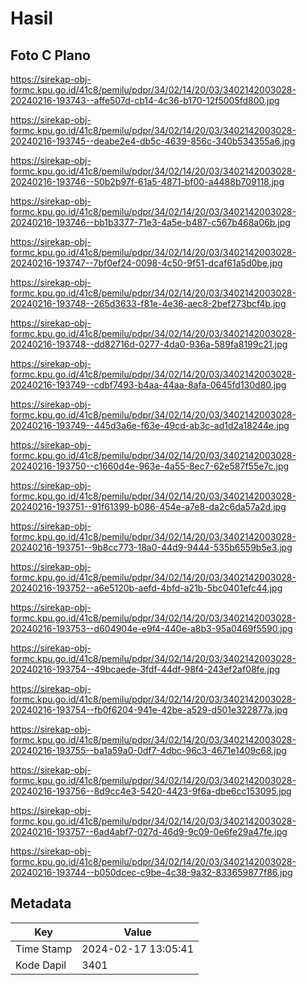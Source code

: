 # Hasil

## Foto C Plano

https://sirekap-obj-formc.kpu.go.id/41c8/pemilu/pdpr/34/02/14/20/03/3402142003028-20240216-193743--affe507d-cb14-4c36-b170-12f5005fd800.jpg

https://sirekap-obj-formc.kpu.go.id/41c8/pemilu/pdpr/34/02/14/20/03/3402142003028-20240216-193745--deabe2e4-db5c-4639-856c-340b534355a6.jpg

https://sirekap-obj-formc.kpu.go.id/41c8/pemilu/pdpr/34/02/14/20/03/3402142003028-20240216-193746--50b2b97f-61a5-4871-bf00-a4488b709118.jpg

https://sirekap-obj-formc.kpu.go.id/41c8/pemilu/pdpr/34/02/14/20/03/3402142003028-20240216-193746--bb1b3377-71e3-4a5e-b487-c567b468a06b.jpg

https://sirekap-obj-formc.kpu.go.id/41c8/pemilu/pdpr/34/02/14/20/03/3402142003028-20240216-193747--7bf0ef24-0098-4c50-9f51-dcaf61a5d0be.jpg

https://sirekap-obj-formc.kpu.go.id/41c8/pemilu/pdpr/34/02/14/20/03/3402142003028-20240216-193748--265d3633-f81e-4e36-aec8-2bef273bcf4b.jpg

https://sirekap-obj-formc.kpu.go.id/41c8/pemilu/pdpr/34/02/14/20/03/3402142003028-20240216-193748--dd82716d-0277-4da0-936a-589fa8199c21.jpg

https://sirekap-obj-formc.kpu.go.id/41c8/pemilu/pdpr/34/02/14/20/03/3402142003028-20240216-193749--cdbf7493-b4aa-44aa-8afa-0645fd130d80.jpg

https://sirekap-obj-formc.kpu.go.id/41c8/pemilu/pdpr/34/02/14/20/03/3402142003028-20240216-193749--445d3a6e-f63e-49cd-ab3c-ad1d2a18244e.jpg

https://sirekap-obj-formc.kpu.go.id/41c8/pemilu/pdpr/34/02/14/20/03/3402142003028-20240216-193750--c1660d4e-963e-4a55-8ec7-62e587f55e7c.jpg

https://sirekap-obj-formc.kpu.go.id/41c8/pemilu/pdpr/34/02/14/20/03/3402142003028-20240216-193751--91f61399-b086-454e-a7e8-da2c6da57a2d.jpg

https://sirekap-obj-formc.kpu.go.id/41c8/pemilu/pdpr/34/02/14/20/03/3402142003028-20240216-193751--9b8cc773-18a0-44d9-9444-535b6559b5e3.jpg

https://sirekap-obj-formc.kpu.go.id/41c8/pemilu/pdpr/34/02/14/20/03/3402142003028-20240216-193752--a6e5120b-aefd-4bfd-a21b-5bc0401efc44.jpg

https://sirekap-obj-formc.kpu.go.id/41c8/pemilu/pdpr/34/02/14/20/03/3402142003028-20240216-193753--d604904e-e9f4-440e-a8b3-95a0469f5590.jpg

https://sirekap-obj-formc.kpu.go.id/41c8/pemilu/pdpr/34/02/14/20/03/3402142003028-20240216-193754--49bcaede-3fdf-44df-98f4-243ef2af08fe.jpg

https://sirekap-obj-formc.kpu.go.id/41c8/pemilu/pdpr/34/02/14/20/03/3402142003028-20240216-193754--fb0f6204-941e-42be-a529-d501e322877a.jpg

https://sirekap-obj-formc.kpu.go.id/41c8/pemilu/pdpr/34/02/14/20/03/3402142003028-20240216-193755--ba1a59a0-0df7-4dbc-96c3-4671e1409c68.jpg

https://sirekap-obj-formc.kpu.go.id/41c8/pemilu/pdpr/34/02/14/20/03/3402142003028-20240216-193756--8d9cc4e3-5420-4423-9f6a-dbe6cc153095.jpg

https://sirekap-obj-formc.kpu.go.id/41c8/pemilu/pdpr/34/02/14/20/03/3402142003028-20240216-193757--6ad4abf7-027d-46d9-9c09-0e6fe29a47fe.jpg

https://sirekap-obj-formc.kpu.go.id/41c8/pemilu/pdpr/34/02/14/20/03/3402142003028-20240216-193744--b050dcec-c9be-4c38-9a32-833659877f86.jpg


## Metadata

| Key        | Value               |
| ---------- | ------------------- |
| Time Stamp | 2024-02-17 13:05:41 |
| Kode Dapil | 3401                |



